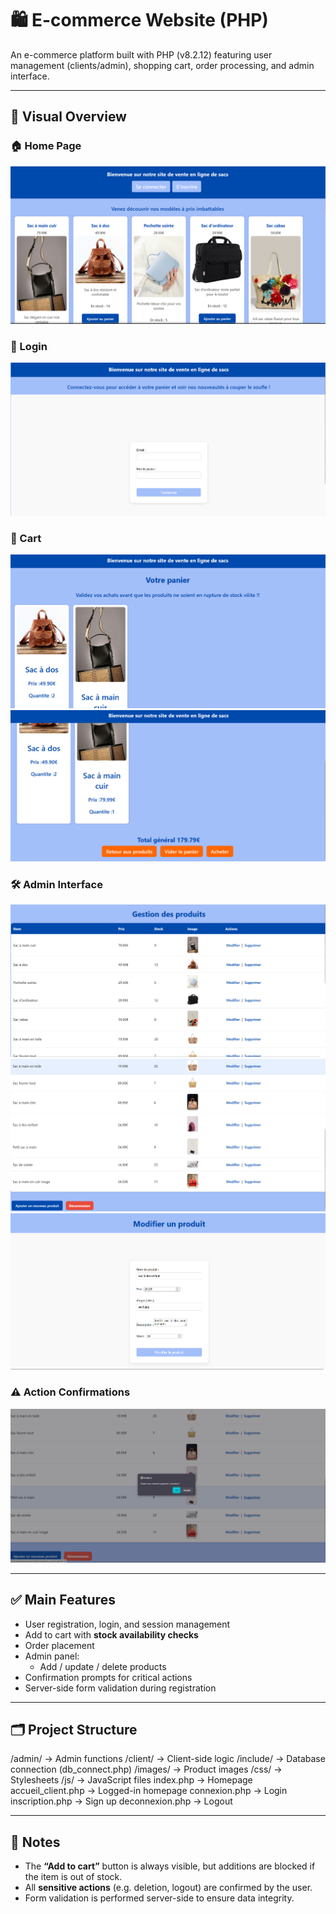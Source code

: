 # 🛍️ E-commerce Website (PHP)

An e-commerce platform built with PHP (v8.2.12) featuring user management (clients/admin), shopping cart, order processing, and admin interface.

---

## 📸 Visual Overview

### 🏠 Home Page  
![Home](captures/Accueil.png)

### 🔐 Login  
![Login](captures/connexion.png)

### 🛒 Cart  
![Cart 1](captures/panier1.png)  
![Cart 2](captures/panier2.png)

### 🛠️ Admin Interface  
![Admin 1](captures/gestion_admin.png)  
![Admin 2](captures/gestion_admin2.png)  
![Edit Product](captures/modifier_produit_admin.png)

### ⚠️ Action Confirmations  
![Confirmations](captures/confirmation_actions.png)

---

## ✅ Main Features

- User registration, login, and session management  
- Add to cart with **stock availability checks**  
- Order placement  
- Admin panel:
  - Add / update / delete products  
- Confirmation prompts for critical actions  
- Server-side form validation during registration  

---

## 🗂️ Project Structure

/admin/ → Admin functions
/client/ → Client-side logic
/include/ → Database connection (db_connect.php)
/images/ → Product images
/css/ → Stylesheets
/js/ → JavaScript files
index.php → Homepage
accueil_client.php → Logged-in homepage
connexion.php → Login
inscription.php → Sign up
deconnexion.php → Logout

---

## 📝 Notes

- The **“Add to cart”** button is always visible, but additions are blocked if the item is out of stock.  
- All **sensitive actions** (e.g. deletion, logout) are confirmed by the user.  
- Form validation is performed server-side to ensure data integrity.
